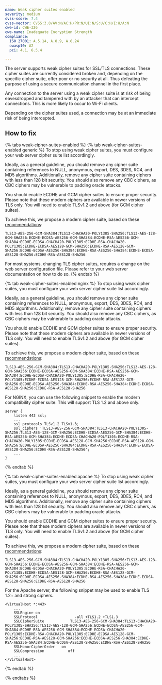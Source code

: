 ```yaml
---
name: Weak cipher suites enabled
severity: medium
cvss-score: 7.4
cvss-vector: CVSS:3.0/AV:N/AC:H/PR:N/UI:N/S:U/C:H/I:H/A:N
cwe-id: CWE-326
cwe-name: Inadequate Encryption Strength
compliance:
  ISO 27001: A.5.14, A.8.9, A.8.24
  owasp10: A2
  pci: 4.1, 6.5.4

---            
```


The server supports weak cipher suites for SSL/TLS connections. These cipher suites are currently considered broken and, depending on the specific cipher suite, offer poor or no security at all. Thus defeating the purpose of using a secure communication channel in the first place.

Any connection to the server using a weak cipher suite is at risk of being eavesdropped and tampered with by an attacker that can intercept connections. This is more likely to occur to Wi-Fi clients.

Depending on the cipher suites used, a connection may be at an immediate risk of being intercepted.

## How to fix

{% tabs weak-cipher-suites-enabled %}
{% tab weak-cipher-suites-enabled generic %}
To stop using weak cipher suites, you must configure your web server cipher suite list accordingly.

Ideally, as a general guideline, you should remove any cipher suite containing references to NULL, anonymous, export, DES, 3DES, RC4, and MD5 algorithms. Additionally, remove any cipher suite containing ciphers with less than 128 bit security. You should also remove any CBC ciphers, as CBC ciphers may be vulnerable to padding oracle attacks. 

You should enable ECDHE and GCM cipher suites to ensure proper security. Please note that these modern ciphers are available in newer versions of TLS only. You will need to enable TLSv1.2 and above (for GCM cipher suites).

To achieve this, we propose a modern cipher suite, based on these [recommendations](https://blog.probely.com/how-to-deploy-modern-tls-in-2018-1b9a9cafc454):

`TLS13-AES-256-GCM-SHA384:TLS13-CHACHA20-POLY1305-SHA256:TLS13-AES-128-GCM-SHA256:ECDHE-ECDSA-AES256-GCM-SHA384:ECDHE-RSA-AES256-GCM-SHA384:ECDHE-ECDSA-CHACHA20-POLY1305:ECDHE-RSA-CHACHA20-POLY1305:ECDHE-ECDSA-AES128-GCM-SHA256:ECDHE-RSA-AES128-GCM-SHA256:ECDHE-ECDSA-AES256-SHA384:ECDHE-RSA-AES256-SHA384:ECDHE-ECDSA-AES128-SHA256:ECDHE-RSA-AES128-SHA256`

For most systems, changing TLS cipher suites, requires a change on the web server configuration file. Please refer to your web server documentation on how to do so.
{% endtab %}

{% tab weak-cipher-suites-enabled nginx %}
To stop using weak cipher suites, you must configure your web server cipher suite list accordingly.

Ideally, as a general guideline, you should remove any cipher suite containing references to NULL, anonymous, export, DES, 3DES, RC4, and MD5 algorithms. Additionally, remove any cipher suite containing ciphers with less than 128 bit security. You should also remove any CBC ciphers, as CBC ciphers may be vulnerable to padding oracle attacks. 

You should enable ECDHE and GCM cipher suites to ensure proper security. Please note that these modern ciphers are available in newer versions of TLS only. You will need to enable TLSv1.2 and above (for GCM cipher suites).

To achieve this, we propose a modern cipher suite, based on these [recommendations](https://blog.probely.com/how-to-deploy-modern-tls-in-2018-1b9a9cafc454):

`TLS13-AES-256-GCM-SHA384:TLS13-CHACHA20-POLY1305-SHA256:TLS13-AES-128-GCM-SHA256:ECDHE-ECDSA-AES256-GCM-SHA384:ECDHE-RSA-AES256-GCM-SHA384:ECDHE-ECDSA-CHACHA20-POLY1305:ECDHE-RSA-CHACHA20-POLY1305:ECDHE-ECDSA-AES128-GCM-SHA256:ECDHE-RSA-AES128-GCM-SHA256:ECDHE-ECDSA-AES256-SHA384:ECDHE-RSA-AES256-SHA384:ECDHE-ECDSA-AES128-SHA256:ECDHE-RSA-AES128-SHA256`

For NGINX, you can use the following snippet to enable the modern compatibility cipher suite. This will support TLS 1.2 and above only.

```
server {
    listen 443 ssl;
    ...
    ssl_protocols TLSv1.2 TLSv1.3;
    ssl_ciphers 'TLS13-AES-256-GCM-SHA384:TLS13-CHACHA20-POLY1305-SHA256:TLS13-AES-128-GCM-SHA256:ECDHE-ECDSA-AES256-GCM-SHA384:ECDHE-RSA-AES256-GCM-SHA384:ECDHE-ECDSA-CHACHA20-POLY1305:ECDHE-RSA-CHACHA20-POLY1305:ECDHE-ECDSA-AES128-GCM-SHA256:ECDHE-RSA-AES128-GCM-SHA256:ECDHE-ECDSA-AES256-SHA384:ECDHE-RSA-AES256-SHA384:ECDHE-ECDSA-AES128-SHA256:ECDHE-RSA-AES128-SHA256';
    ...
}
```
{% endtab %}

{% tab weak-cipher-suites-enabled apache %}
To stop using weak cipher suites, you must configure your web server cipher suite list accordingly.

Ideally, as a general guideline, you should remove any cipher suite containing references to NULL, anonymous, export, DES, 3DES, RC4, and MD5 algorithms. Additionally, remove any cipher suite containing ciphers with less than 128 bit security. You should also remove any CBC ciphers, as CBC ciphers may be vulnerable to padding oracle attacks. 

You should enable ECDHE and GCM cipher suites to ensure proper security. Please note that these modern ciphers are available in newer versions of TLS only. You will need to enable TLSv1.2 and above (for GCM cipher suites).

To achieve this, we propose a modern cipher suite, based on these [recommendations](https://blog.probely.com/how-to-deploy-modern-tls-in-2018-1b9a9cafc454):

`TLS13-AES-256-GCM-SHA384:TLS13-CHACHA20-POLY1305-SHA256:TLS13-AES-128-GCM-SHA256:ECDHE-ECDSA-AES256-GCM-SHA384:ECDHE-RSA-AES256-GCM-SHA384:ECDHE-ECDSA-CHACHA20-POLY1305:ECDHE-RSA-CHACHA20-POLY1305:ECDHE-ECDSA-AES128-GCM-SHA256:ECDHE-RSA-AES128-GCM-SHA256:ECDHE-ECDSA-AES256-SHA384:ECDHE-RSA-AES256-SHA384:ECDHE-ECDSA-AES128-SHA256:ECDHE-RSA-AES128-SHA256`

For the Apache server, the following snippet may be used to enable TLS 1.2+ and strong ciphers.

```
<VirtualHost *:443>
    ...
    SSLEngine on
    SSLProtocol                 -all +TLS1.2 +TLS1.3
    SSLCipherSuite            TLS13-AES-256-GCM-SHA384:TLS13-CHACHA20-POLY1305-SHA256:TLS13-AES-128-GCM-SHA256:ECDHE-ECDSA-AES256-GCM-SHA384:ECDHE-RSA-AES256-GCM-SHA384:ECDHE-ECDSA-CHACHA20-POLY1305:ECDHE-RSA-CHACHA20-POLY1305:ECDHE-ECDSA-AES128-GCM-SHA256:ECDHE-RSA-AES128-GCM-SHA256:ECDHE-ECDSA-AES256-SHA384:ECDHE-RSA-AES256-SHA384:ECDHE-ECDSA-AES128-SHA256:ECDHE-RSA-AES128-SHA256
    SSLHonorCipherOrder   on
    SSLCompression           off
    ...
</VirtualHost>
```
{% endtab %}

{% endtabs %}
